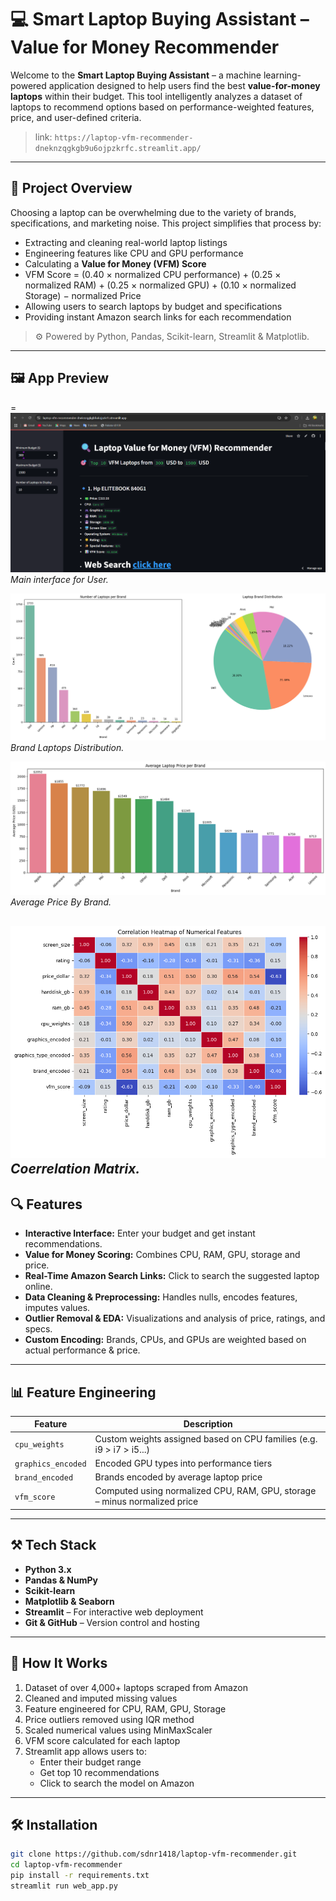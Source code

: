 # 💻 Smart Laptop Buying Assistant – Value for Money Recommender 

Welcome to the **Smart Laptop Buying Assistant** – a machine learning-powered application designed to help users find the best **value-for-money laptops** within their budget. This tool intelligently analyzes a dataset of laptops to recommend options based on performance-weighted features, price, and user-defined criteria.

> link: `https://laptop-vfm-recommender-dneknzqgkgb9u6ojpzkrfc.streamlit.app/`
---

## 📌 Project Overview

Choosing a laptop can be overwhelming due to the variety of brands, specifications, and marketing noise. This project simplifies that process by:

- Extracting and cleaning real-world laptop listings
- Engineering features like CPU and GPU performance
- Calculating a **Value for Money (VFM) Score**
- VFM Score = (0.40 × normalized CPU performance) + (0.25 × normalized RAM) + (0.25 × normalized GPU) + (0.10 × normalized Storage)  − normalized Price
- Allowing users to search laptops by budget and specifications
- Providing instant Amazon search links for each recommendation

> ⚙️ Powered by Python, Pandas, Scikit-learn, Streamlit & Matplotlib.

---

## 🖼️ App Preview

=
![1. WebPage](images/Laptop_Reccomender_Streamlit.png)
*Main interface for User.*

![2. EDA Insight](images/brand_distribution.png)
*Brand Laptops Distribution.*

![3. EDA Insight](images/average_price_by_brand.png)
*Average Price By Brand.*

![4. EDA Insight](images/HeatMap.png)
*Coerrelation Matrix.*
---

## 🔍 Features

- **Interactive Interface:** Enter your budget and get instant recommendations.
- **Value for Money Scoring:** Combines CPU, RAM, GPU, storage and price.
- **Real-Time Amazon Search Links:** Click to search the suggested laptop online.
- **Data Cleaning & Preprocessing:** Handles nulls, encodes features, imputes values.
- **Outlier Removal & EDA:** Visualizations and analysis of price, ratings, and specs.
- **Custom Encoding:** Brands, CPUs, and GPUs are weighted based on actual performance & price.

---

## 📊 Feature Engineering

| Feature              | Description |
|----------------------|-------------|
| `cpu_weights`        | Custom weights assigned based on CPU families (e.g. i9 > i7 > i5...) |
| `graphics_encoded`   | Encoded GPU types into performance tiers |
| `brand_encoded`      | Brands encoded by average laptop price |
| `vfm_score`          | Computed using normalized CPU, RAM, GPU, storage – minus normalized price |

---

## ⚒️ Tech Stack

- **Python 3.x**
- **Pandas & NumPy**
- **Scikit-learn**
- **Matplotlib & Seaborn**
- **Streamlit** – For interactive web deployment
- **Git & GitHub** – Version control and hosting

---

## 🧪 How It Works

1. Dataset of over 4,000+ laptops scraped from Amazon
2. Cleaned and imputed missing values
3. Feature engineered for CPU, RAM, GPU, Storage
4. Price outliers removed using IQR method
5. Scaled numerical values using MinMaxScaler
6. VFM score calculated for each laptop
7. Streamlit app allows users to:
   - Enter their budget range
   - Get top 10 recommendations
   - Click to search the model on Amazon

---

## 🛠️ Installation

```bash
git clone https://github.com/sdnr1418/laptop-vfm-recommender.git
cd laptop-vfm-recommender
pip install -r requirements.txt
streamlit run web_app.py
